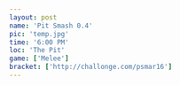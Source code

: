 ```yaml
---
layout: post
name: 'Pit Smash 0.4'
pic: 'temp.jpg'
time: '6:00 PM'
loc: 'The Pit'
game: ['Melee']
bracket: ['http://challonge.com/psmar16']
---
```

